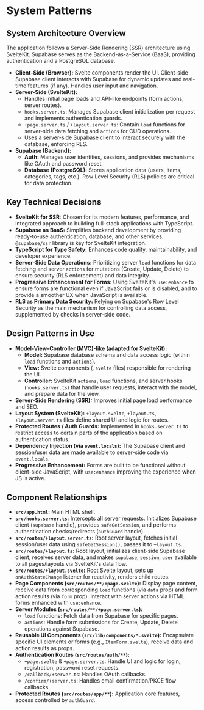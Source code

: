 # System Patterns

## System Architecture Overview

The application follows a Server-Side Rendering (SSR) architecture using SvelteKit. Supabase serves as the Backend-as-a-Service (BaaS), providing authentication and a PostgreSQL database.

- **Client-Side (Browser):** Svelte components render the UI. Client-side Supabase client interacts with Supabase for dynamic updates and real-time features (if any). Handles user input and navigation.
- **Server-Side (SvelteKit):**
  - Handles initial page loads and API-like endpoints (form actions, server routes).
  - `hooks.server.ts`: Manages Supabase client initialization per request and implements authentication guards.
  - `+page.server.ts` / `+layout.server.ts`: Contain `load` functions for server-side data fetching and `actions` for CUD operations.
  - Uses a server-side Supabase client to interact securely with the database, enforcing RLS.
- **Supabase (Backend):**
  - **Auth:** Manages user identities, sessions, and provides mechanisms like OAuth and password reset.
  - **Database (PostgreSQL):** Stores application data (users, items, categories, tags, etc.). Row Level Security (RLS) policies are critical for data protection.

## Key Technical Decisions

- **SvelteKit for SSR:** Chosen for its modern features, performance, and integrated approach to building full-stack applications with TypeScript.
- **Supabase as BaaS:** Simplifies backend development by providing ready-to-use authentication, database, and other services. `@supabase/ssr` library is key for SvelteKit integration.
- **TypeScript for Type Safety:** Enhances code quality, maintainability, and developer experience.
- **Server-Side Data Operations:** Prioritizing server `load` functions for data fetching and server `actions` for mutations (Create, Update, Delete) to ensure security (RLS enforcement) and data integrity.
- **Progressive Enhancement for Forms:** Using SvelteKit's `use:enhance` to ensure forms are functional even if JavaScript fails or is disabled, and to provide a smoother UX when JavaScript is available.
- **RLS as Primary Data Security:** Relying on Supabase's Row Level Security as the main mechanism for controlling data access, supplemented by checks in server-side code.

## Design Patterns in Use

- **Model-View-Controller (MVC)-like (adapted for SvelteKit):**
  - **Model:** Supabase database schema and data access logic (within `load` functions and `actions`).
  - **View:** Svelte components (`.svelte` files) responsible for rendering the UI.
  - **Controller:** SvelteKit `actions`, `load` functions, and server hooks (`hooks.server.ts`) that handle user requests, interact with the model, and prepare data for the view.
- **Server-Side Rendering (SSR):** Improves initial page load performance and SEO.
- **Layout System (SvelteKit):** `+layout.svelte`, `+layout.ts`, `+layout.server.ts` files define shared UI and logic for routes.
- **Protected Routes / Auth Guards:** Implemented in `hooks.server.ts` to restrict access to certain parts of the application based on authentication status.
- **Dependency Injection (via `event.locals`):** The Supabase client and session/user data are made available to server-side code via `event.locals`.
- **Progressive Enhancement:** Forms are built to be functional without client-side JavaScript, with `use:enhance` improving the experience when JS is active.

## Component Relationships

- **`src/app.html`:** Main HTML shell.
- **`src/hooks.server.ts`:** Intercepts all server requests. Initializes Supabase client (`supabase` handle), provides `safeGetSession`, and performs authentication checks/redirects (`authGuard` handle).
- **`src/routes/+layout.server.ts`:** Root server layout, fetches initial session/user data using `safeGetSession()`, passes it to `+layout.ts`.
- **`src/routes/+layout.ts`:** Root layout, initializes client-side Supabase client, receives server data, and makes `supabase`, `session`, `user` available to all pages/layouts via SvelteKit's data flow.
- **`src/routes/+layout.svelte`:** Root Svelte layout, sets up `onAuthStateChange` listener for reactivity, renders child routes.
- **Page Components (`src/routes/**/+page.svelte`):** Display page content, receive data from corresponding `load` functions (via `data` prop) and form action results (via `form` prop). Interact with server actions via HTML forms enhanced with `use:enhance`.
- **Server Modules (`src/routes/**/+page.server.ts`):**
  - `load` functions: Fetch data from Supabase for specific pages.
  - `actions`: Handle form submissions for Create, Update, Delete operations against Supabase.
- **Reusable UI Components (`src/lib/components/*.svelte`):** Encapsulate specific UI elements or forms (e.g., `ItemForm.svelte`), receive data and action results as props.
- **Authentication Routes (`src/routes/auth/**`):**
  - `+page.svelte` & `+page.server.ts`: Handle UI and logic for login, registration, password reset requests.
  - `/callback/+server.ts`: Handles OAuth callbacks.
  - `/confirm/+server.ts`: Handles email confirmation/PKCE flow callbacks.
- **Protected Routes (`src/routes/app/**`):** Application core features, access controlled by `authGuard`. 